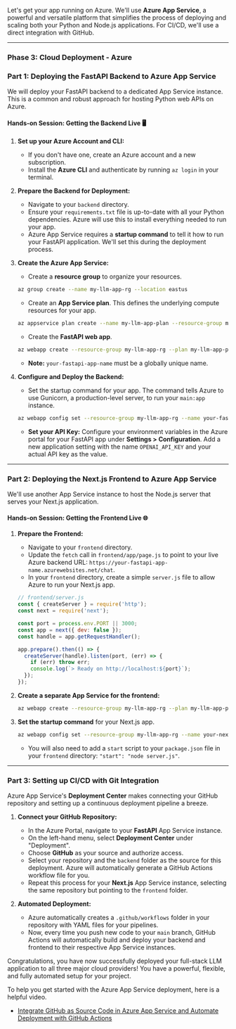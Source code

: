 Let's get your app running on Azure. We'll use **Azure App Service**, a powerful and versatile platform that simplifies the process of deploying and scaling both your Python and Node.js applications. For CI/CD, we'll use a direct integration with GitHub.

-----

### Phase 3: Cloud Deployment - Azure

### Part 1: Deploying the FastAPI Backend to Azure App Service

We will deploy your FastAPI backend to a dedicated App Service instance. This is a common and robust approach for hosting Python web APIs on Azure.

#### **Hands-on Session: Getting the Backend Live** 🖥️

1.  **Set up your Azure Account and CLI:**

      * If you don't have one, create an Azure account and a new subscription.
      * Install the **Azure CLI** and authenticate by running `az login` in your terminal.

2.  **Prepare the Backend for Deployment:**

      * Navigate to your `backend` directory.
      * Ensure your `requirements.txt` file is up-to-date with all your Python dependencies. Azure will use this to install everything needed to run your app.
      * Azure App Service requires a **startup command** to tell it how to run your FastAPI application. We'll set this during the deployment process.

3.  **Create the Azure App Service:**

      * Create a **resource group** to organize your resources.

    <!-- end list -->

    ```bash
    az group create --name my-llm-app-rg --location eastus
    ```

      * Create an **App Service plan**. This defines the underlying compute resources for your app.

    <!-- end list -->

    ```bash
    az appservice plan create --name my-llm-app-plan --resource-group my-llm-app-rg --is-linux --sku B1
    ```

      * Create the **FastAPI web app**.

    <!-- end list -->

    ```bash
    az webapp create --resource-group my-llm-app-rg --plan my-llm-app-plan --name your-fastapi-app-name --runtime 'PYTHON|3.9'
    ```

      * **Note:** `your-fastapi-app-name` must be a globally unique name.

4.  **Configure and Deploy the Backend:**

      * Set the startup command for your app. The command tells Azure to use Gunicorn, a production-level server, to run your `main:app` instance.

    <!-- end list -->

    ```bash
    az webapp config set --resource-group my-llm-app-rg --name your-fastapi-app-name --startup-file "gunicorn --bind 0.0.0.0 --workers 4 main:app"
    ```

      * **Set your API Key:** Configure your environment variables in the Azure portal for your FastAPI app under **Settings \> Configuration**. Add a new application setting with the name `OPENAI_API_KEY` and your actual API key as the value.

-----

### Part 2: Deploying the Next.js Frontend to Azure App Service

We'll use another App Service instance to host the Node.js server that serves your Next.js application.

#### **Hands-on Session: Getting the Frontend Live** 🌐

1.  **Prepare the Frontend:**

      * Navigate to your `frontend` directory.
      * Update the `fetch` call in `frontend/app/page.js` to point to your live Azure backend URL: `https://your-fastapi-app-name.azurewebsites.net/chat`.
      * In your `frontend` directory, create a simple `server.js` file to allow Azure to run your Next.js app.

    <!-- end list -->

    ```javascript
    // frontend/server.js
    const { createServer } = require('http');
    const next = require('next');

    const port = process.env.PORT || 3000;
    const app = next({ dev: false });
    const handle = app.getRequestHandler();

    app.prepare().then(() => {
      createServer(handle).listen(port, (err) => {
        if (err) throw err;
        console.log(`> Ready on http://localhost:${port}`);
      });
    });
    ```

2.  **Create a separate App Service for the frontend:**

    ```bash
    az webapp create --resource-group my-llm-app-rg --plan my-llm-app-plan --name your-nextjs-app-name --runtime 'NODE|18-lts'
    ```

3.  **Set the startup command** for your Next.js app.

    ```bash
    az webapp config set --resource-group my-llm-app-rg --name your-nextjs-app-name --startup-file "npm run start"
    ```

      * You will also need to add a `start` script to your `package.json` file in your `frontend` directory: `"start": "node server.js"`.

-----

### Part 3: Setting up CI/CD with Git Integration

Azure App Service's **Deployment Center** makes connecting your GitHub repository and setting up a continuous deployment pipeline a breeze.

1.  **Connect your GitHub Repository:**

      * In the Azure Portal, navigate to your **FastAPI** App Service instance.
      * On the left-hand menu, select **Deployment Center** under "Deployment".
      * Choose **GitHub** as your source and authorize access.
      * Select your repository and the `backend` folder as the source for this deployment. Azure will automatically generate a GitHub Actions workflow file for you.
      * Repeat this process for your **Next.js** App Service instance, selecting the same repository but pointing to the `frontend` folder.

2.  **Automated Deployment:**

      * Azure automatically creates a `.github/workflows` folder in your repository with YAML files for your pipelines.
      * Now, every time you push new code to your `main` branch, GitHub Actions will automatically build and deploy your backend and frontend to their respective App Service instances.

Congratulations, you have now successfully deployed your full-stack LLM application to all three major cloud providers\! You have a powerful, flexible, and fully automated setup for your project.

To help you get started with the Azure App Service deployment, here is a helpful video.

  * [Integrate GitHub as Source Code in Azure App Service and Automate Deployment with GitHub Actions](https://www.youtube.com/watch?v=lCdK_QP9SFc)
